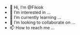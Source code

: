 - 👋 Hi, I’m @Fikiok
- 👀 I’m interested in ...
- 🌱 I’m currently learning ...
- 💞️ I’m looking to collaborate on ...
- 📫 How to reach me ...

<!---
Fikiok/Fikiok is a ✨ special ✨ repository because its `README.md` (this file) appears on your GitHub profile.
You can click the Preview link to take a look at your changes.
--->
